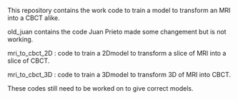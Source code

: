 This repository contains the work code to train a model to transform an MRI into a CBCT alike. 

old_juan contains the code Juan Prieto made some changement but is not working. 

mri_to_cbct_2D : code to train a 2Dmodel to transform a slice of MRI into a slice of CBCT.

mri_to_cbct_3D : code to train a 3Dmodel to transform 3D of MRI into CBCT. 

These codes still need to be worked on to give correct models.
